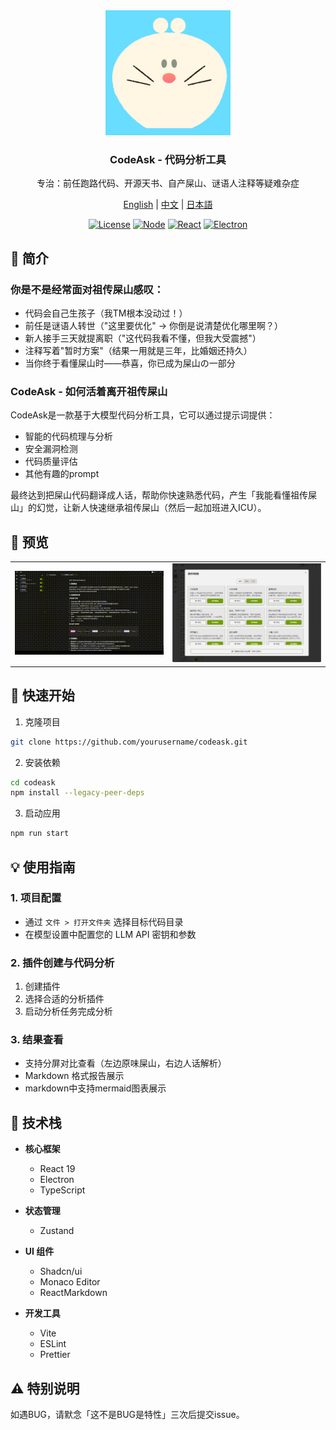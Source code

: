 <div align="center">
  <img src="images/icons/logo.png" alt="CodeAsk Logo" width="200"/>
  <h3>CodeAsk - 代码分析工具</h3>
  <p>专治：前任跑路代码、开源天书、自产屎山、谜语人注释等疑难杂症</p>
  <p>
    <a href="README-EN.md">English</a> | 
    <a href="README.md">中文</a> | 
    <a href="README-JP.md">日本語</a>
  </p>
</div>

<div align="center">

[![License](https://img.shields.io/badge/license-GNU-blue.svg)](LICENSE)
[![Node](https://img.shields.io/badge/node-%3E%3D16-brightgreen.svg)](https://nodejs.org)
[![React](https://img.shields.io/badge/react-%5E19.0.0-blue.svg)](https://reactjs.org/)
[![Electron](https://img.shields.io/badge/electron-latest-blueviolet.svg)](https://www.electronjs.org/)

</div>

## 📖 简介

### 你是不是经常面对祖传屎山感叹：

- 代码会自己生孩子（我TM根本没动过！）
- 前任是谜语人转世（"这里要优化" -> 你倒是说清楚优化哪里啊？）
- 新人接手三天就提离职（"这代码我看不懂，但我大受震撼"）
- 注释写着"暂时方案"（结果一用就是三年，比婚姻还持久）
- 当你终于看懂屎山时——恭喜，你已成为屎山の一部分

### CodeAsk - 如何活着离开祖传屎山

CodeAsk是一款基于大模型代码分析工具，它可以通过提示词提供：
- 智能的代码梳理与分析 
- 安全漏洞检测
- 代码质量评估
- 其他有趣的prompt

最终达到把屎山代码翻译成人话，帮助你快速熟悉代码，产生「我能看懂祖传屎山」的幻觉，让新人快速继承祖传屎山（然后一起加班进入ICU）。

## 🎥 预览

<div align="center">
<table>
<tr>
<td align="center" width="50%">
<img src="images/demo-zh.gif" alt="CodeAsk Demo" width="100%"/>
</td>
<td align="center" width="50%">
<img src="images/prompts-zh.png" alt="CodeAsk Prompts" width="100%"/>
</td>
</tr>
</table>
</div>

## 🚀 快速开始

1. 克隆项目
```bash
git clone https://github.com/yourusername/codeask.git
```

2. 安装依赖
```bash
cd codeask
npm install --legacy-peer-deps
```

3. 启动应用
```bash
npm run start
```

## 💡 使用指南

### 1. 项目配置
- 通过 `文件 > 打开文件夹` 选择目标代码目录
- 在模型设置中配置您的 LLM API 密钥和参数

### 2. 插件创建与代码分析
1. 创建插件
2. 选择合适的分析插件
3. 启动分析任务完成分析

### 3. 结果查看
- 支持分屏对比查看（左边原味屎山，右边人话解析）
- Markdown 格式报告展示
- markdown中支持mermaid图表展示

## 🔧 技术栈

- **核心框架**
  - React 19
  - Electron
  - TypeScript

- **状态管理**
  - Zustand

- **UI 组件**
  - Shadcn/ui
  - Monaco Editor
  - ReactMarkdown

- **开发工具**
  - Vite
  - ESLint
  - Prettier

## ⚠️ 特别说明
如遇BUG，请默念「这不是BUG是特性」三次后提交issue。
